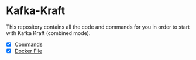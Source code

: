 # Kafka-Kraft

This repository contains all the code and commands for you in order to start with Kafka Kraft (combined mode).

- [x] [Commands](commands.md)
- [x] [Docker File](docker-compose.yml)
